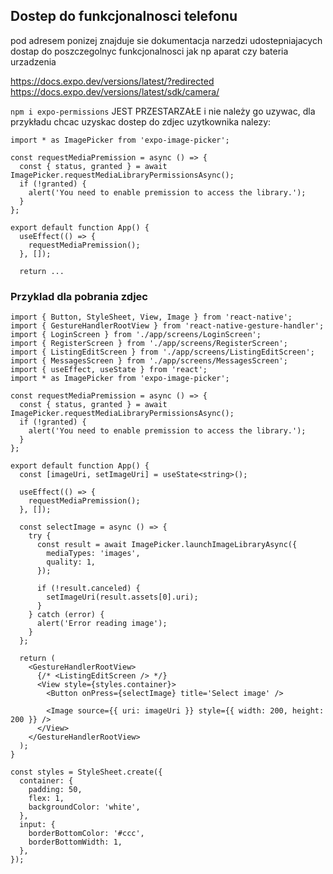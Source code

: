 ## Dostep do funkcjonalnosci telefonu

pod adresem ponizej znajduje sie dokumentacja narzedzi udostepniajacych dostap do poszczegolnyc funkcjonalnosci jak np aparat czy bateria urzadzenia

https://docs.expo.dev/versions/latest/?redirected
https://docs.expo.dev/versions/latest/sdk/camera/

`npm i expo-permissions` JEST PRZESTARZAŁE i nie należy go uzywac, dla przykładu chcac uzyskac dostep do zdjec uzytkownika nalezy:

```
import * as ImagePicker from 'expo-image-picker';

const requestMediaPremission = async () => {
  const { status, granted } = await ImagePicker.requestMediaLibraryPermissionsAsync();
  if (!granted) {
    alert('You need to enable premission to access the library.');
  }
};

export default function App() {
  useEffect(() => {
    requestMediaPremission();
  }, []);

  return ...
```

### Przyklad dla pobrania zdjec
```
import { Button, StyleSheet, View, Image } from 'react-native';
import { GestureHandlerRootView } from 'react-native-gesture-handler';
import { LoginScreen } from './app/screens/LoginScreen';
import { RegisterScreen } from './app/screens/RegisterScreen';
import { ListingEditScreen } from './app/screens/ListingEditScreen';
import { MessagesScreen } from './app/screens/MessagesScreen';
import { useEffect, useState } from 'react';
import * as ImagePicker from 'expo-image-picker';

const requestMediaPremission = async () => {
  const { status, granted } = await ImagePicker.requestMediaLibraryPermissionsAsync();
  if (!granted) {
    alert('You need to enable premission to access the library.');
  }
};

export default function App() {
  const [imageUri, setImageUri] = useState<string>();

  useEffect(() => {
    requestMediaPremission();
  }, []);

  const selectImage = async () => {
    try {
      const result = await ImagePicker.launchImageLibraryAsync({
        mediaTypes: 'images',
        quality: 1,
      });

      if (!result.canceled) {
        setImageUri(result.assets[0].uri);
      }
    } catch (error) {
      alert('Error reading image');
    }
  };

  return (
    <GestureHandlerRootView>
      {/* <ListingEditScreen /> */}
      <View style={styles.container}>
        <Button onPress={selectImage} title='Select image' />

        <Image source={{ uri: imageUri }} style={{ width: 200, height: 200 }} />
      </View>
    </GestureHandlerRootView>
  );
}

const styles = StyleSheet.create({
  container: {
    padding: 50,
    flex: 1,
    backgroundColor: 'white',
  },
  input: {
    borderBottomColor: '#ccc',
    borderBottomWidth: 1,
  },
});

```